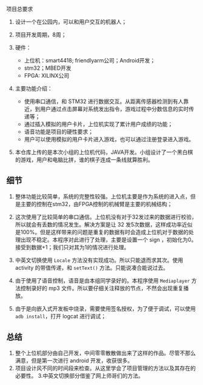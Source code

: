 项目总要求

1. 设计一个在公园内，可以和用户交互的机器人；
2. 项目开发周期，8周；
3. 硬件：
   * 上位机：smart4418; friendlyarm公司；Android开发；
   * stm32；MBED开发
   * FPGA: XILINX公司

4. 主要功能介绍：
   * 使用串口通信，和 STM32 进行数据交互。从距离传感器检测到有人靠近，到用户通过点击屏幕对系统发出指令，游戏过程中分数信息的实时传递等；
   * 通过插入模拟的用户卡片，上位机实现了累计用户成绩的功能；
   * 语音功能是项目的硬性要求；
   * 用户可以使用模拟的用户卡片进入游戏，也可以通过注册登录进入游戏。

5. 本仓库上传的是本次小组的上位机代码，JAVA开发。小组设计了一个黑白棋的游戏，用户和电脑比拼，谁的棋子连成一条线就算胜利。



## 细节

1. 整体功能比较简单，系统的完整性较强。上位机主要是作为系统的进入点，但是主要的控制在stm32，由FPGA控制的机械臂是主要的机械结构；

2. 这次使用了比较简单的串口通信。上位机没有对于32发过来的数据进行校验，所以就会有丢数的情况发生。解决方案是让 32 发5次数据，这样成功率近似是100%。但是这样带来的问题是重复的数据有时会造成上位机对于数据的处理出现不稳定。本程序对此进行了处理，主要是设置一个 sign ，初始化为0。接受到数据+1；我们只对其为1的情况进行处理。

3. 中英文切换使用 `Locale` 方法没有实现成功。所以只能退而求其次。使用activity 的带值传递，和 `setText()` 方法。只能说凑合能说过去。

4. 由于使用了语音控制，语音是由本组同学录好的。本程序使用 `Mediaplayer` 方法控制录好的 mp3 文件。所以要仔细关注释放的节点，不然会出现重复播放。

5. 由于是向嵌入式开发板中烧录，需要使用签名授权，为了便于调试，可以使用 `adb install`，打开 logcat 进行调试；

## 总结

1. 整个上位机部分由自己开发，中间零零散散做出来了这样的作品。尽管不那么满意，但是第一次进行 android 开发，收获很多。
2. 项目设计风不同的时间段来检查。从这里学会了项目管理的方法以及其存在的必要性。
3.中英文切换部分借鉴了网上师哥们的方法。
